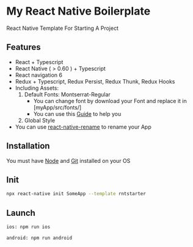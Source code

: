 # My React Native Boilerplate

React Native Template For Starting A Project

## Features

- React + Typescript
- React Native ( > 0.60 ) + Typescript
- React navigation 6
- Redux + Typescript, Redux Persist, Redux Thunk, Redux Hooks
- Including Assets:
    1. Default Fonts: Montserrat-Regular
          - You can change font by download your Font and replace it in [myApp/src/fonts/]
          - You can use this [Guide](https://mehrankhandev.medium.com/ultimate-guide-to-use-custom-fonts-in-react-native-77fcdf859cf4) to help you
    2. Global Style
- You can use [react-native-rename](https://github.com/junedomingo/react-native-rename) to rename your App

## Installation

You must have [Node](https://nodejs.org/en/) and [Git](https://git-scm.com/) installed on your OS

## Init

```bash
npx react-native init SomeApp --template rntstarter
```

## Launch

```bash
ios: npm run ios
```

```bash
android: npm run android
```
